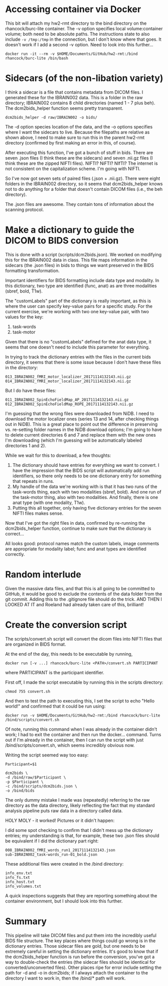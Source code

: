 # Accessing container via Docker

This bit will attach my hw2-rmt directory to the bind directory on the rhancock/burc-lite container. The -v option specifies local volume:container volume; both need to be absolute paths. The instructions state to also include ```-v /tmp:/tmp``` in the connection, but I don't know where that goes. It doesn't work if I add a second -v option. Need to look into this further...

```
docker run -it --rm -v $HOME/Documents/GitHub/hw2-rmt:/bind rhancock/burc-lite /bin/bash
```
# Sidecars (of the non-libation variety)

I think a sidecar is a file that contains metadata from DICOM files. I generated these for the IBRAIN002 data. This is a folder in the raw directory; IBRAIN002 contains 8 child directories (named 1 - 7 plus beh). The dcm2bids_helper function seems pretty transparent.

```
dcm2bids_helper -d raw/IBRAIN002 -o bids/
```
The -d option species location of the data, and the -o options specifies where I want the sidecars to live. Because the filepaths are relative as shown above, I need to make sure to run this in the parent hw2-rmt directory (confirmed by first making an error in this, of course).

After executing this function, I've got a bunch of stuff in bids. There are seven .json files (I think these are the sidecars) and seven .nii.gz files (I think these are the zipped NIFTI files). NIFTI? NiFTI? NIfTI? The internet is not consistent on the capitalization scheme. I'm going with NIFTI. 

So I've now got seven sets of paired files (.json + .nii.gz). There were eight folders in the IBRAIN002 directory, so it seems that dcm2bids_helper knows not to do anything for a folder that doesn't contain DICOM files (i.e., the beh directory).

The .json files are awesome. They contain tons of information about the scanning protocol.

# Make a dictionary to guide the DICOM to BIDS conversion

This is done with a script (scripts/dcm2bids.json). We worked on modifying this for the IBRAIN002 data in class. This file maps information in the sidecars (the .json files) in bids to things we want preserved in the BIDS formatting transformation.

Important identifiers for BIDS formatting include data type and modality. In this dictionary, two type are identified (func, anat) as are three modalities (sbref, bold, T1w).

The "customLabels" part of the dictionary is really important, as this is where the user can specify key-value pairs for a specific study. For the current exercise, we're working with two one key-value pair, with two values for the key:

1. task-words
2. task-motor

Given that there is no "customLabels" defined for the anat data type, it seems that one doesn't need to include this parameter for everything.

In trying to track the dictionary entries with the files in the current bids directory, it seems that there is some issue because I don't have these files in the directory:

```
013_IBRAIN002_fMRI_motor_localizer_20171114132143.nii.gz
014_IBRAIN002_fMRI_motor_localizer_20171114132143.nii.gz
```
But I do have these files:

```
011_IBRAIN002_SpinEchoFieldMap_AP_20171114132143.nii.gz
012_IBRAIN002_SpinEchoFieldMap_ROPE_20171114132143.nii.gz
```
I'm guessing that the wrong files were downloaded from NiDB. I need to download the motor localizer ones (series 13 and 14, after checking things out in NiDB). This is a great place to point out the difference in preserving vs. re-setting folder names in the NiDB download options; I'm going to have to delete current directories 6 and 7 and replace them with the new ones I'm downloading (which I'm guessing will be automatically labeled directories 1 and 2).

While we wait for this to download, a few thoughts:

1. The dictionary should have entries for everything we want to convert. I have the impression that the BIDS script will automatically add run identifiers, so there only needs to be one dictionary entry for something that repeats in runs.
2. My handle of the data we're working with is that it has two runs of the task-words thing, each with two modalities (sbref, bold). And one run of the task-motor thing, also with two modalities. And finally, there is one anat type (with one modality, T1w).
3. Putting this all together, only having five dictionary entries for the seven NIFTI files makes sense.

Now that I've got the right files in data, confirmed by re-running the dcm2bids_helper function, continue to make sure that the dictionary is correct...

All looks good: protocol names match the custom labels, image comments are appropriate for modality label; func and anat types are identified correctly.


# Random interlude
Given the massive data files, and that this is all going to be committed to GitHub, it would be good to exclude the contents of the data folder from the git commit. Adding this to the .gitignore file should do the trick. AND THEN I LOOKED AT IT and Roeland had already taken care of this, brilliant!

# Create the conversion script

The scripts/convert.sh script will convert the dicom files into NIFTI files that are organized in BIDS format.

At the end of the day, this needs to be executable by running,

```
docker run [-v ...] rhancock/burc-lite <PATH>/convert.sh PARTICIPANT
```
where PARTICIPANT is the participant identifier.

First off, I made the script executable by running this in the scripts directory:

```
chmod 755 convert.sh
```
And then to test the path to executing this, I set the script to echo "Hello world!" and confirmed that it could be run using:

```
docker run -v $HOME/Documents/GitHub/hw2-rmt:/bind rhancock/burc-lite /bind/scripts/convert.sh
```
Of note, running this command when I was already in the container didn't work; I had to exit the container and then run the docker... command. Turns out if I'm already in the container, then I can run the script with just /bind/scripts/convert.sh, which seems incredibly obvious now.

Writing the script seemed way too easy:

```
Participant=$1

dcm2bids \
-d /bind/raw/$Participant \
-p $Participant \
-c /bind/scripts/dcm2bids.json \
-o /bind/bids
```
The only dummy mistake I made was (repeatedly) referring to the raw directory as the data directory, likely reflecting the fact that my standard analysis pipeline puts raw data in a directory called data.

HOLY MOLY - it worked! Pictures or it didn't happen:


I did some spot checking to confirm that I didn't mess up the dictionary entries; my understanding is that, for example, these two .json files should be equivalent if I did the dictionary part right:

```
008_IBRAIN002_fMRI_words_run1_20171114132143.json
sub-IBRAIN002_task-words_run-01_bold.json
```
These additional files were created in the /bind directory:

```
info_env.txtinfo_fs.txtinfo_host.txtinfo_volumes.txt
```
A quick inspections suggests that they are reporting something about the container environment, but I should look into this further. 

# Summary

This pipeline will take DICOM files and put them into the incredibly useful BIDS file structure. The key places where things could go wrong is in the dictionary entries. Those sidecar files are gold, but one needs to be extremely careful in setting the dictionary entries. It's good to know that if the dcm2bids_helper function is run before the conversion, you've got a way to double-check the entries (the sidecar files should be identical for converted/unconverted files). Other places ripe for error include setting the path for -d and -o in dcm2bids; if I always attach the container to the directory I want to work in, then the /bind/* path will work. 